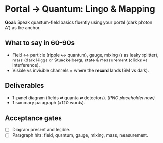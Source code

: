 # Portal → Quantum: Lingo & Mapping

**Goal:** Speak quantum-field basics fluently using your portal (dark photon A′) as the anchor.

## What to say in 60–90s

- Field ↔ particle (ripple ↔ quantum), gauge, mixing (ε as leaky splitter), mass (dark Higgs or Stueckelberg), state & measurement (clicks vs interference).
- Visible vs invisible channels = where the **record** lands (SM vs dark).

## Deliverables

- 1-panel diagram (fields ⇄ quanta ⇄ detectors). *(PNG placeholder now)*
- 1 summary paragraph (≤120 words).

## Acceptance gates

- [ ] Diagram present and legible.
- [ ] Paragraph hits: field, quantum, gauge, mixing, mass, measurement.
